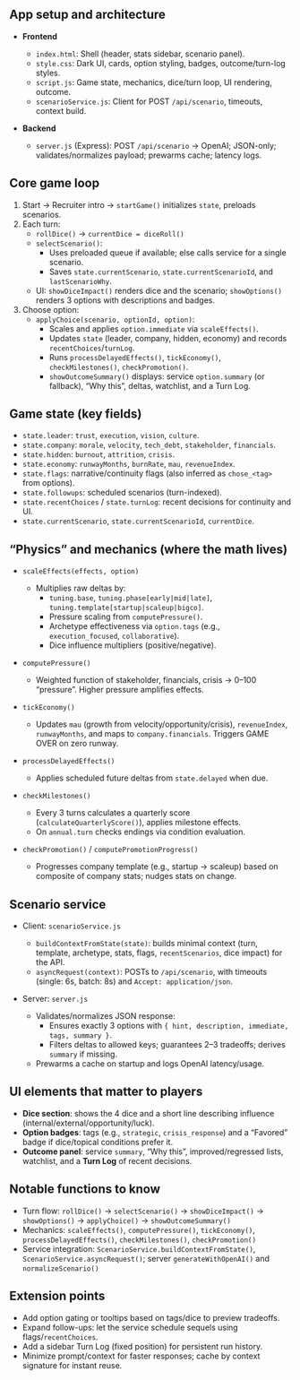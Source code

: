 ## App setup and architecture

- **Frontend**
  - `index.html`: Shell (header, stats sidebar, scenario panel).
  - `style.css`: Dark UI, cards, option styling, badges, outcome/turn-log styles.
  - `script.js`: Game state, mechanics, dice/turn loop, UI rendering, outcome.
  - `scenarioService.js`: Client for POST `/api/scenario`, timeouts, context build.

- **Backend**
  - `server.js` (Express): POST `/api/scenario` → OpenAI; JSON-only; validates/normalizes payload; prewarms cache; latency logs.

## Core game loop

1. Start → Recruiter intro → `startGame()` initializes `state`, preloads scenarios.
2. Each turn:
   - `rollDice()` → `currentDice = diceRoll()`
   - `selectScenario()`:
     - Uses preloaded queue if available; else calls service for a single scenario.
     - Saves `state.currentScenario`, `state.currentScenarioId`, and `lastScenarioWhy`.
   - UI: `showDiceImpact()` renders dice and the scenario; `showOptions()` renders 3 options with descriptions and badges.
3. Choose option:
   - `applyChoice(scenario, optionId, option)`:
     - Scales and applies `option.immediate` via `scaleEffects()`.
     - Updates `state` (leader, company, hidden, economy) and records `recentChoices`/`turnLog`.
     - Runs `processDelayedEffects()`, `tickEconomy()`, `checkMilestones()`, `checkPromotion()`.
     - `showOutcomeSummary()` displays: service `option.summary` (or fallback), “Why this”, deltas, watchlist, and a Turn Log.

## Game state (key fields)

- `state.leader`: `trust`, `execution`, `vision`, `culture`.
- `state.company`: `morale`, `velocity`, `tech_debt`, `stakeholder`, `financials`.
- `state.hidden`: `burnout`, `attrition`, `crisis`.
- `state.economy`: `runwayMonths`, `burnRate`, `mau`, `revenueIndex`.
- `state.flags`: narrative/continuity flags (also inferred as `chose_<tag>` from options).
- `state.followups`: scheduled scenarios (turn-indexed).
- `state.recentChoices` / `state.turnLog`: recent decisions for continuity and UI.
- `state.currentScenario`, `state.currentScenarioId`, `currentDice`.

## “Physics” and mechanics (where the math lives)

- `scaleEffects(effects, option)`
  - Multiplies raw deltas by:
    - `tuning.base`, `tuning.phase[early|mid|late]`, `tuning.template[startup|scaleup|bigco]`.
    - Pressure scaling from `computePressure()`.
    - Archetype effectiveness via `option.tags` (e.g., `execution_focused`, `collaborative`).
    - Dice influence multipliers (positive/negative).

- `computePressure()`
  - Weighted function of stakeholder, financials, crisis → 0–100 “pressure”. Higher pressure amplifies effects.

- `tickEconomy()`
  - Updates `mau` (growth from velocity/opportunity/crisis), `revenueIndex`, `runwayMonths`, and maps to `company.financials`. Triggers GAME OVER on zero runway.

- `processDelayedEffects()`
  - Applies scheduled future deltas from `state.delayed` when due.

- `checkMilestones()`
  - Every 3 turns calculates a quarterly score (`calculateQuarterlyScore()`), applies milestone effects.
  - On `annual.turn` checks endings via condition evaluation.

- `checkPromotion()` / `computePromotionProgress()`
  - Progresses company template (e.g., startup → scaleup) based on composite of company stats; nudges stats on change.

## Scenario service

- Client: `scenarioService.js`
  - `buildContextFromState(state)`: builds minimal context (turn, template, archetype, stats, flags, `recentScenarios`, dice impact) for the API.
  - `asyncRequest(context)`: POSTs to `/api/scenario`, with timeouts (single: 6s, batch: 8s) and `Accept: application/json`.

- Server: `server.js`
  - Validates/normalizes JSON response:
    - Ensures exactly 3 options with `{ hint, description, immediate, tags, summary }`.
    - Filters deltas to allowed keys; guarantees 2–3 tradeoffs; derives `summary` if missing.
  - Prewarms a cache on startup and logs OpenAI latency/usage.

## UI elements that matter to players

- **Dice section**: shows the 4 dice and a short line describing influence (internal/external/opportunity/luck).
- **Option badges**: tags (e.g., `strategic`, `crisis_response`) and a “Favored” badge if dice/topical conditions prefer it.
- **Outcome panel**: service `summary`, “Why this”, improved/regressed lists, watchlist, and a **Turn Log** of recent decisions.

## Notable functions to know

- Turn flow: `rollDice()` → `selectScenario()` → `showDiceImpact()` → `showOptions()` → `applyChoice()` → `showOutcomeSummary()`
- Mechanics: `scaleEffects()`, `computePressure()`, `tickEconomy()`, `processDelayedEffects()`, `checkMilestones()`, `checkPromotion()`
- Service integration: `ScenarioService.buildContextFromState()`, `ScenarioService.asyncRequest()`; server `generateWithOpenAI()` and `normalizeScenario()`

## Extension points

- Add option gating or tooltips based on tags/dice to preview tradeoffs.
- Expand follow-ups: let the service schedule sequels using flags/`recentChoices`.
- Add a sidebar Turn Log (fixed position) for persistent run history.
- Minimize prompt/context for faster responses; cache by context signature for instant reuse.



